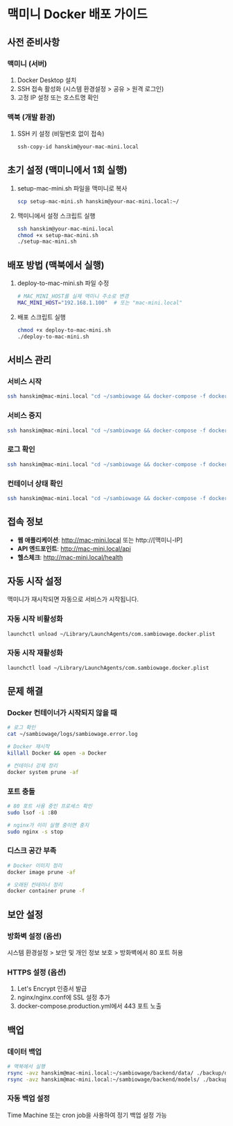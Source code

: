 # 맥미니 Docker 배포 가이드

## 사전 준비사항

### 맥미니 (서버)
1. Docker Desktop 설치
2. SSH 접속 활성화 (시스템 환경설정 > 공유 > 원격 로그인)
3. 고정 IP 설정 또는 호스트명 확인

### 맥북 (개발 환경)
1. SSH 키 설정 (비밀번호 없이 접속)
   ```bash
   ssh-copy-id hanskim@your-mac-mini.local
   ```

## 초기 설정 (맥미니에서 1회 실행)

1. setup-mac-mini.sh 파일을 맥미니로 복사
   ```bash
   scp setup-mac-mini.sh hanskim@your-mac-mini.local:~/
   ```

2. 맥미니에서 설정 스크립트 실행
   ```bash
   ssh hanskim@your-mac-mini.local
   chmod +x setup-mac-mini.sh
   ./setup-mac-mini.sh
   ```

## 배포 방법 (맥북에서 실행)

1. deploy-to-mac-mini.sh 파일 수정
   ```bash
   # MAC_MINI_HOST를 실제 맥미니 주소로 변경
   MAC_MINI_HOST="192.168.1.100"  # 또는 "mac-mini.local"
   ```

2. 배포 스크립트 실행
   ```bash
   chmod +x deploy-to-mac-mini.sh
   ./deploy-to-mac-mini.sh
   ```

## 서비스 관리

### 서비스 시작
```bash
ssh hanskim@mac-mini.local "cd ~/sambiowage && docker-compose -f docker-compose.production.yml up -d"
```

### 서비스 중지
```bash
ssh hanskim@mac-mini.local "cd ~/sambiowage && docker-compose -f docker-compose.production.yml down"
```

### 로그 확인
```bash
ssh hanskim@mac-mini.local "cd ~/sambiowage && docker-compose -f docker-compose.production.yml logs -f"
```

### 컨테이너 상태 확인
```bash
ssh hanskim@mac-mini.local "cd ~/sambiowage && docker-compose -f docker-compose.production.yml ps"
```

## 접속 정보

- **웹 애플리케이션**: http://mac-mini.local 또는 http://[맥미니-IP]
- **API 엔드포인트**: http://mac-mini.local/api
- **헬스체크**: http://mac-mini.local/health

## 자동 시작 설정

맥미니가 재시작되면 자동으로 서비스가 시작됩니다.

### 자동 시작 비활성화
```bash
launchctl unload ~/Library/LaunchAgents/com.sambiowage.docker.plist
```

### 자동 시작 재활성화
```bash
launchctl load ~/Library/LaunchAgents/com.sambiowage.docker.plist
```

## 문제 해결

### Docker 컨테이너가 시작되지 않을 때
```bash
# 로그 확인
cat ~/sambiowage/logs/sambiowage.error.log

# Docker 재시작
killall Docker && open -a Docker

# 컨테이너 강제 정리
docker system prune -af
```

### 포트 충돌
```bash
# 80 포트 사용 중인 프로세스 확인
sudo lsof -i :80

# nginx가 이미 실행 중이면 중지
sudo nginx -s stop
```

### 디스크 공간 부족
```bash
# Docker 이미지 정리
docker image prune -af

# 오래된 컨테이너 정리  
docker container prune -f
```

## 보안 설정

### 방화벽 설정 (옵션)
시스템 환경설정 > 보안 및 개인 정보 보호 > 방화벽에서 80 포트 허용

### HTTPS 설정 (옵션)
1. Let's Encrypt 인증서 발급
2. nginx/nginx.conf에 SSL 설정 추가
3. docker-compose.production.yml에서 443 포트 노출

## 백업

### 데이터 백업
```bash
# 맥북에서 실행
rsync -avz hanskim@mac-mini.local:~/sambiowage/backend/data/ ./backup/data/
rsync -avz hanskim@mac-mini.local:~/sambiowage/backend/models/ ./backup/models/
```

### 자동 백업 설정
Time Machine 또는 cron job을 사용하여 정기 백업 설정 가능